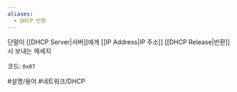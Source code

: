 ```yaml
---
aliases:
  - DHCP 반환
---
```

단말이 [[DHCP Server|서버]]에게 [[IP Address|IP 주소]] [[DHCP Release|반환]] 시 보내는 메세지

코드: `0x07`

#설명/용어 #네트워크/DHCP 